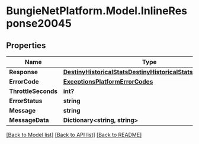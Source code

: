 # BungieNetPlatform.Model.InlineResponse20045
## Properties

Name | Type | Description | Notes
------------ | ------------- | ------------- | -------------
**Response** | [**DestinyHistoricalStatsDestinyHistoricalStatsAccountResult**](DestinyHistoricalStatsDestinyHistoricalStatsAccountResult.md) |  | [optional] 
**ErrorCode** | [**ExceptionsPlatformErrorCodes**](ExceptionsPlatformErrorCodes.md) |  | [optional] 
**ThrottleSeconds** | **int?** |  | [optional] 
**ErrorStatus** | **string** |  | [optional] 
**Message** | **string** |  | [optional] 
**MessageData** | **Dictionary&lt;string, string&gt;** |  | [optional] 

[[Back to Model list]](../README.md#documentation-for-models) [[Back to API list]](../README.md#documentation-for-api-endpoints) [[Back to README]](../README.md)

